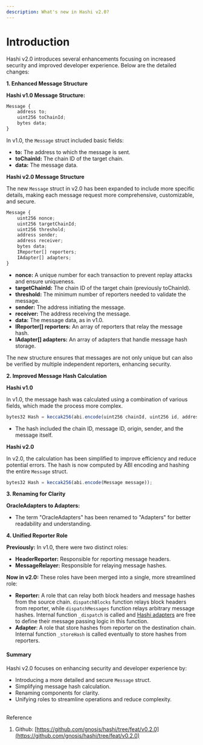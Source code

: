 ```yaml
---
description: What's new in Hashi v2.0?
---
```


# Introduction

Hashi v2.0 introduces several enhancements focusing on increased security and improved developer experience. Below are the detailed changes:

**1. Enhanced Message Structure**

**Hashi v1.0 Message Structure:**

```jsx
Message {
    address to;
    uint256 toChainId;
    bytes data;
}
```

In v1.0, the `Message` struct included basic fields:

* **to:** The address to which the message is sent.
* **toChainId:** The chain ID of the target chain.
* **data:** The message data.

**Hashi v2.0 Message Structure**

The new `Message` struct in v2.0 has been expanded to include more specific details, making each message request more comprehensive, customizable, and secure.

```jsx
Message {
    uint256 nonce;
    uint256 targetChainId;
    uint256 threshold;
    address sender;
    address receiver;
    bytes data;
    IReporter[] reporters;
    IAdapter[] adapters;
}
```

* **nonce:** A unique number for each transaction to prevent replay attacks and ensure uniqueness.
* **targetChainId:** The chain ID of the target chain (previously toChainId).
* **threshold:** The minimum number of reporters needed to validate the message.
* **sender:** The address initiating the message.
* **receiver:** The address receiving the message.
* **data:** The message data, as in v1.0.
* **IReporter\[] reporters:** An array of reporters that relay the message hash.
* **IAdapter\[] adapters:** An array of adapters that handle message hash storage.

The new structure ensures that messages are not only unique but can also be verified by multiple independent reporters, enhancing security.

**2. Improved Message Hash Calculation**

**Hashi v1.0**

In v1.0, the message hash was calculated using a combination of various fields, which made the process more complex.

```jsx
bytes32 Hash = keccak256(abi.encode(uint256 chainId, uint256 id, address origin, address sender, Message message));
```

* The hash included the chain ID, message ID, origin, sender, and the message itself.

**Hashi v2.0**

In v2.0, the calculation has been simplified to improve efficiency and reduce potential errors. The hash is now computed by ABI encoding and hashing the entire `Message` struct.

```jsx
bytes32 Hash = keccak256(abi.encode(Message message));
```

**3. Renaming for Clarity**

**OracleAdapters to Adapters:**

* The term "OracleAdapters" has been renamed to "Adapters" for better readability and understanding.

**4. Unified Reporter Role**

**Previously:** In v1.0, there were two distinct roles:

* **HeaderReporter:** Responsible for reporting message headers.
* **MessageRelayer:** Responsible for relaying message hashes.

**Now in v2.0:** These roles have been merged into a single, more streamlined role:

* **Reporter:** A role that can relay both block headers and message hashes from the source chain.  `dispatchBlocks` function relays block headers from reporter, while `dispatchMessages` function relays arbitrary message hashes. Internal function `_dispatch` is called and [Hashi adapters](https://github.com/gnosis/hashi/tree/feat/v0.2.0/packages/evm/contracts/adapters) are free to define their message passing logic in this function.
* **Adapter**: A role that store hashes from reporter on the destination chain. Internal function `_storeHash` is called eventually to store hashes from reporters.

#### Summary

Hashi v2.0 focuses on enhancing security and developer experience by:

* Introducing a more detailed and secure `Message` struct.
* Simplifying message hash calculation.
* Renaming components for clarity.
* Unifying roles to streamline operations and reduce complexity.

\
Reference

1. Github: [https://github.com/gnosis/hashi/tree/feat/v0.2.0](https://github.com/gnosis/hashi/tree/feat/v0.2.0)
